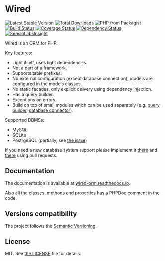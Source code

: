 # Wired

[![Latest Stable Version](https://poser.pugx.org/finesse/wired/v/stable)](https://packagist.org/packages/finesse/wired)
[![Total Downloads](https://poser.pugx.org/finesse/wired/downloads)](https://packagist.org/packages/finesse/wired)
![PHP from Packagist](https://img.shields.io/packagist/php-v/finesse/wired.svg)
[![Build Status](https://travis-ci.org/Finesse/Wired.svg?branch=master)](https://travis-ci.org/Finesse/Wired)
[![Coverage Status](https://coveralls.io/repos/github/Finesse/Wired/badge.svg?branch=master)](https://coveralls.io/github/Finesse/Wired?branch=master)
[![Dependency Status](https://www.versioneye.com/php/finesse:wired/badge)](https://www.versioneye.com/php/finesse:wired)
[![SensioLabsInsight](https://insight.sensiolabs.com/projects/57f28947-02f4-4623-9992-e403222a1b9d/mini.png)](https://insight.sensiolabs.com/projects/57f28947-02f4-4623-9992-e403222a1b9d)

Wired is an ORM for PHP.

Key features:

* Light itself, uses light dependencies.
* Not a part of a framework.
* Supports table prefixes.
* No external configuration (except database connection), models are configured in the models classes.
* No static facades, only explicit delivery using dependency injection.
* Has a query builder.
* Exceptions on errors.
* Build on top of small modules which can be used separately (e.g. 
  [query builder](https://github.com/Finesse/QueryScribe), 
  [database connector](https://github.com/Finesse/MicroDB)).

Supported DBMSs:

* MySQL
* SQLite
* PostrgeSQL (partially, see [the issue](https://github.com/Finesse/MicroDB#known-problems))

If you need a new database system support please implement it [there](https://github.com/Finesse/MicroDB) and 
[there](https://github.com/Finesse/QueryScribe) using pull requests.


## Documentation

The documentation is available at [wired-orm.readthedocs.io](http://wired-orm.readthedocs.io).

Also all the classes, methods and properties has a PHPDoc comment in the code.


## Versions compatibility

The project follows the [Semantic Versioning](http://semver.org).


## License

MIT. See [the LICENSE](LICENSE) file for details.
